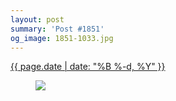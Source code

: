 ```yaml
---
layout: post
summary: 'Post #1851'
og_image: 1851-1033.jpg
---
```


<div class="post">
  <time>
    <a href="/1851">
      {{ page.date | date: "%B %-d, %Y" }}
    </a>
  </time>
  <a href="/1851">
    <figure data-taken="8/23/2024">
      <img sizes="(min-width: 700px) 50vw, calc(100vw - 2rem)" src="{{ site.assets_url }}/1851-516.jpg" srcset="{{ site.assets_url }}/1851-258.jpg 258w, {{ site.assets_url }}/1851-516.jpg 516w, {{ site.assets_url }}/1851-775.jpg 775w, {{ site.assets_url }}/1851-1033.jpg 1033w" />
    </figure>
  </a>
</div>
